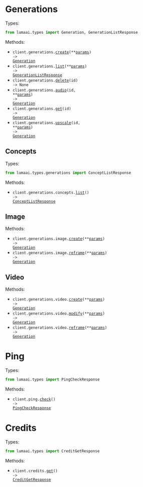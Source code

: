 # Generations

Types:

```python
from lumaai.types import Generation, GenerationListResponse
```

Methods:

- <code title="post /generations/video">client.generations.<a href="./src/lumaai/resources/generations/generations.py">create</a>(\*\*<a href="src/lumaai/types/generation_create_params.py">params</a>) -> <a href="./src/lumaai/types/generation.py">Generation</a></code>
- <code title="get /generations">client.generations.<a href="./src/lumaai/resources/generations/generations.py">list</a>(\*\*<a href="src/lumaai/types/generation_list_params.py">params</a>) -> <a href="./src/lumaai/types/generation_list_response.py">GenerationListResponse</a></code>
- <code title="delete /generations/{id}">client.generations.<a href="./src/lumaai/resources/generations/generations.py">delete</a>(id) -> None</code>
- <code title="post /generations/{id}/audio">client.generations.<a href="./src/lumaai/resources/generations/generations.py">audio</a>(id, \*\*<a href="src/lumaai/types/generation_audio_params.py">params</a>) -> <a href="./src/lumaai/types/generation.py">Generation</a></code>
- <code title="get /generations/{id}">client.generations.<a href="./src/lumaai/resources/generations/generations.py">get</a>(id) -> <a href="./src/lumaai/types/generation.py">Generation</a></code>
- <code title="post /generations/{id}/upscale">client.generations.<a href="./src/lumaai/resources/generations/generations.py">upscale</a>(id, \*\*<a href="src/lumaai/types/generation_upscale_params.py">params</a>) -> <a href="./src/lumaai/types/generation.py">Generation</a></code>

## Concepts

Types:

```python
from lumaai.types.generations import ConceptListResponse
```

Methods:

- <code title="get /generations/concepts/list">client.generations.concepts.<a href="./src/lumaai/resources/generations/concepts.py">list</a>() -> <a href="./src/lumaai/types/generations/concept_list_response.py">ConceptListResponse</a></code>

## Image

Methods:

- <code title="post /generations/image">client.generations.image.<a href="./src/lumaai/resources/generations/image.py">create</a>(\*\*<a href="src/lumaai/types/generations/image_create_params.py">params</a>) -> <a href="./src/lumaai/types/generation.py">Generation</a></code>
- <code title="post /generations/image/reframe">client.generations.image.<a href="./src/lumaai/resources/generations/image.py">reframe</a>(\*\*<a href="src/lumaai/types/generations/image_reframe_params.py">params</a>) -> <a href="./src/lumaai/types/generation.py">Generation</a></code>

## Video

Methods:

- <code title="post /generations/video">client.generations.video.<a href="./src/lumaai/resources/generations/video.py">create</a>(\*\*<a href="src/lumaai/types/generations/video_create_params.py">params</a>) -> <a href="./src/lumaai/types/generation.py">Generation</a></code>
- <code title="post /generations/video/modify">client.generations.video.<a href="./src/lumaai/resources/generations/video.py">modify</a>(\*\*<a href="src/lumaai/types/generations/video_modify_params.py">params</a>) -> <a href="./src/lumaai/types/generation.py">Generation</a></code>
- <code title="post /generations/video/reframe">client.generations.video.<a href="./src/lumaai/resources/generations/video.py">reframe</a>(\*\*<a href="src/lumaai/types/generations/video_reframe_params.py">params</a>) -> <a href="./src/lumaai/types/generation.py">Generation</a></code>

# Ping

Types:

```python
from lumaai.types import PingCheckResponse
```

Methods:

- <code title="get /ping">client.ping.<a href="./src/lumaai/resources/ping.py">check</a>() -> <a href="./src/lumaai/types/ping_check_response.py">PingCheckResponse</a></code>

# Credits

Types:

```python
from lumaai.types import CreditGetResponse
```

Methods:

- <code title="get /credits">client.credits.<a href="./src/lumaai/resources/credits.py">get</a>() -> <a href="./src/lumaai/types/credit_get_response.py">CreditGetResponse</a></code>
